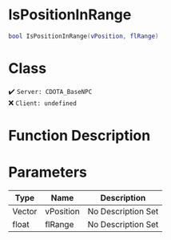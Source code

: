 # IsPositionInRange
```lua
bool IsPositionInRange(vPosition, flRange)
```
# Class
✔️ `Server: CDOTA_BaseNPC`  
❌ `Client: undefined`  

# Function Description

# Parameters
Type|Name|Description
--|--|--
Vector|vPosition|No Description Set
float|flRange|No Description Set
